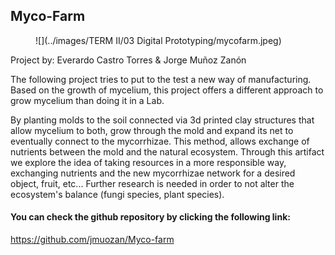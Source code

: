 ## Myco-Farm

<figure markdown>
  ![](../images/TERM II/03 Digital Prototyping/mycofarm.jpeg)
</figure>

Project by: Everardo Castro Torres & Jorge Muñoz Zanón

The following project tries to put to the test a new way of manufacturing. Based on the growth of mycelium, this project offers a different approach to grow mycelium than doing it in a Lab.

By planting molds to the soil connected via 3d printed clay structures that allow mycelium to both, grow through the mold and expand its net to eventually connect to the mycorrhizae. This method, allows exchange of nutrients between the mold and the natural ecosystem. Through this artifact we explore the idea of taking resources in a more responsible way, exchanging nutrients and the new mycorrhizae network for a desired object, fruit, etc... Further research is needed in order to not alter the ecosystem's balance (fungi species, plant species).

#### You can check the github repository by clicking the following link:
https://github.com/jmuozan/Myco-farm
















